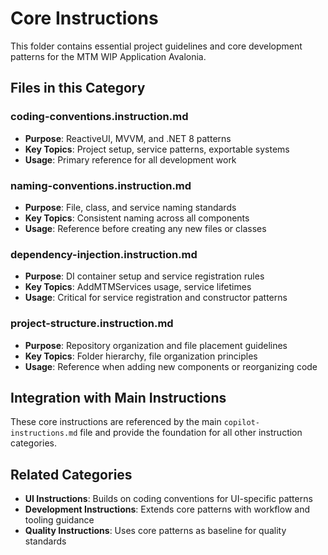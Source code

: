 # Core Instructions

This folder contains essential project guidelines and core development patterns for the MTM WIP Application Avalonia.

## Files in this Category

### coding-conventions.instruction.md
- **Purpose**: ReactiveUI, MVVM, and .NET 8 patterns
- **Key Topics**: Project setup, service patterns, exportable systems
- **Usage**: Primary reference for all development work

### naming-conventions.instruction.md  
- **Purpose**: File, class, and service naming standards
- **Key Topics**: Consistent naming across all components
- **Usage**: Reference before creating any new files or classes

### dependency-injection.instruction.md
- **Purpose**: DI container setup and service registration rules
- **Key Topics**: AddMTMServices usage, service lifetimes
- **Usage**: Critical for service registration and constructor patterns

### project-structure.instruction.md
- **Purpose**: Repository organization and file placement guidelines
- **Key Topics**: Folder hierarchy, file organization principles
- **Usage**: Reference when adding new components or reorganizing code

## Integration with Main Instructions

These core instructions are referenced by the main `copilot-instructions.md` file and provide the foundation for all other instruction categories.

## Related Categories

- **UI Instructions**: Builds on coding conventions for UI-specific patterns
- **Development Instructions**: Extends core patterns with workflow and tooling guidance
- **Quality Instructions**: Uses core patterns as baseline for quality standards